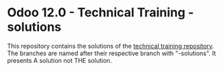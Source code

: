 # Odoo 12.0 - Technical Training - solutions

This repository contains the solutions of the [technical training repository](https://github.com/odoo/technical-training). The branches are named after their respective branch with "-solutions". It presents A solution not THE solution.
